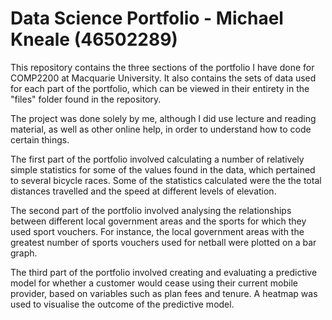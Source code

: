 # Data Science Portfolio - Michael Kneale (46502289)

This repository contains the three sections of the portfolio I have done for COMP2200 at Macquarie University. It also contains the sets of data used for each part of the portfolio, which can be viewed in their entirety in the "files" folder found in the repository.

The project was done solely by me, although I did use lecture and reading material, as well as other online help, in order to understand how to code certain things.

The first part of the portfolio involved calculating a number of relatively simple statistics for some of the values found in the data, which pertained to several bicycle races. Some of the statistics calculated were the the total distances travelled and the speed at different levels of elevation.

The second part of the portfolio involved analysing the relationships between different local government areas and the sports for which they used sport vouchers. For instance, the local government areas with the greatest number of sports vouchers used for netball were plotted on a bar graph.

The third part of the portfolio involved creating and evaluating a predictive model for whether a customer would cease using their current mobile provider, based on variables such as plan fees and tenure. A heatmap was used to visualise the outcome of the predictive model.
